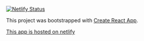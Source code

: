 [![Netlify Status](https://api.netlify.com/api/v1/badges/7cd2f07c-f5af-4578-81f2-2446add8e9df/deploy-status)](https://app.netlify.com/sites/chatsupport/deploys)

This project was bootstrapped with [Create React App](https://github.com/facebook/create-react-app).

[This app is hosted on netlify](https://chatsupport.netlify.com)
